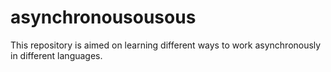 # asynchronousousous
This repository is aimed on learning different ways to work asynchronously in different languages.
